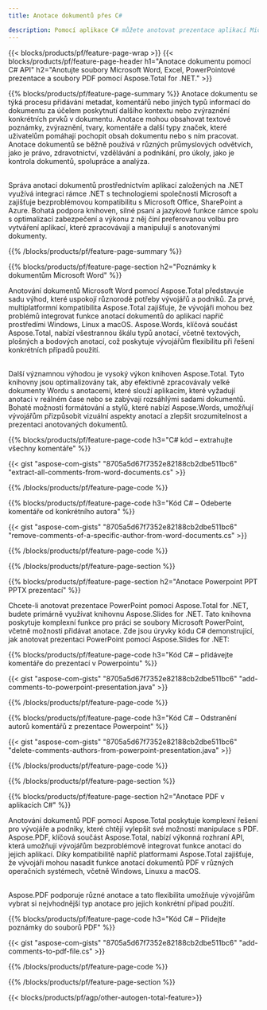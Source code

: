 ```yaml
---
title: Anotace dokumentů přes C# 

description: Pomocí aplikace C# můžete anotovat prezentace aplikací Microsoft Word, Excel, PowerPoint a PDF. Spravujte anotace snadno.
---
```


{{< blocks/products/pf/feature-page-wrap >}}
{{< blocks/products/pf/feature-page-header h1="Anotace dokumentu pomocí C# API" h2="Anotujte soubory Microsoft Word, Excel, PowerPointové prezentace a soubory PDF pomocí Aspose.Total for .NET." >}}

{{% blocks/products/pf/feature-page-summary %}}
Anotace dokumentu se týká procesu přidávání metadat, komentářů nebo jiných typů informací do dokumentu za účelem poskytnutí dalšího kontextu nebo zvýraznění konkrétních prvků v dokumentu. Anotace mohou obsahovat textové poznámky, zvýraznění, tvary, komentáře a další typy značek, které uživatelům pomáhají pochopit obsah dokumentu nebo s ním pracovat. Anotace dokumentů se běžně používá v různých průmyslových odvětvích, jako je právo, zdravotnictví, vzdělávání a podnikání, pro úkoly, jako je kontrola dokumentů, spolupráce a analýza. <br /><br />

Správa anotací dokumentů prostřednictvím aplikací založených na .NET využívá integraci rámce .NET s technologiemi společnosti Microsoft a zajišťuje bezproblémovou kompatibilitu s Microsoft Office, SharePoint a Azure. Bohatá podpora knihoven, silné psaní a jazykové funkce rámce spolu s optimalizací zabezpečení a výkonu z něj činí preferovanou volbu pro vytváření aplikací, které zpracovávají a manipulují s anotovanými dokumenty. 

{{% /blocks/products/pf/feature-page-summary  %}}

{{% blocks/products/pf/feature-page-section  h2="Poznámky k dokumentům Microsoft Word" %}}

Anotování dokumentů Microsoft Word pomocí Aspose.Total představuje sadu výhod, které uspokojí různorodé potřeby vývojářů a podniků. Za prvé, multiplatformní kompatibilita Aspose.Total zajišťuje, že vývojáři mohou bez problémů integrovat funkce anotací dokumentů do aplikací napříč prostředími Windows, Linux a macOS. Aspose.Words, klíčová součást Aspose.Total, nabízí všestrannou škálu typů anotací, včetně textových, plošných a bodových anotací, což poskytuje vývojářům flexibilitu při řešení konkrétních případů použití. <br /><br />

Další významnou výhodou je vysoký výkon knihoven Aspose.Total. Tyto knihovny jsou optimalizovány tak, aby efektivně zpracovávaly velké dokumenty Wordu s anotacemi, které slouží aplikacím, které vyžadují anotaci v reálném čase nebo se zabývají rozsáhlými sadami dokumentů. Bohaté možnosti formátování a stylů, které nabízí Aspose.Words, umožňují vývojářům přizpůsobit vizuální aspekty anotací a zlepšit srozumitelnost a prezentaci anotovaných dokumentů. 

{{% blocks/products/pf/feature-page-code h3="C# kód – extrahujte všechny komentáře" %}}

{{< gist "aspose-com-gists" "8705a5d67f7352e82188cb2dbe511bc6" "extract-all-comments-from-word-documents.cs" >}}

{{% /blocks/products/pf/feature-page-code  %}}

{{% blocks/products/pf/feature-page-code h3="Kód C# – Odeberte komentáře od konkrétního autora" %}}

{{< gist "aspose-com-gists" "8705a5d67f7352e82188cb2dbe511bc6" "remove-comments-of-a-specific-author-from-word-documents.cs" >}}

{{% /blocks/products/pf/feature-page-code  %}}

{{% /blocks/products/pf/feature-page-section %}}

{{% blocks/products/pf/feature-page-section  h2="Anotace Powerpoint PPT PPTX prezentací" %}}

Chcete-li anotovat prezentace PowerPoint pomocí Aspose.Total for .NET, budete primárně využívat knihovnu Aspose.Slides for .NET. Tato knihovna poskytuje komplexní funkce pro práci se soubory Microsoft PowerPoint, včetně možnosti přidávat anotace. Zde jsou úryvky kódu C# demonstrující, jak anotovat prezentaci PowerPoint pomocí Aspose.Slides for .NET:<br />

{{% blocks/products/pf/feature-page-code h3="Kód C# – přidávejte komentáře do prezentací v Powerpointu" %}}

{{< gist "aspose-com-gists" "8705a5d67f7352e82188cb2dbe511bc6" "add-comments-to-powerpoint-presentation.java" >}}

{{% /blocks/products/pf/feature-page-code  %}}

{{% blocks/products/pf/feature-page-code h3="Kód C# – Odstranění autorů komentářů z prezentace Powerpoint" %}}

{{< gist "aspose-com-gists" "8705a5d67f7352e82188cb2dbe511bc6" "delete-comments-authors-from-powerpoint-presentation.java" >}}

{{% /blocks/products/pf/feature-page-code  %}}

{{% /blocks/products/pf/feature-page-section %}}

{{% blocks/products/pf/feature-page-section  h2="Anotace PDF v aplikacích C#" %}}

Anotování dokumentů PDF pomocí Aspose.Total poskytuje komplexní řešení pro vývojáře a podniky, které chtějí vylepšit své možnosti manipulace s PDF. Aspose.PDF, klíčová součást Aspose.Total, nabízí výkonná rozhraní API, která umožňují vývojářům bezproblémově integrovat funkce anotací do jejich aplikací. Díky kompatibilitě napříč platformami Aspose.Total zajišťuje, že vývojáři mohou nasadit funkce anotací dokumentů PDF v různých operačních systémech, včetně Windows, Linuxu a macOS.<br /><br />

Aspose.PDF podporuje různé anotace a tato flexibilita umožňuje vývojářům vybrat si nejvhodnější typ anotace pro jejich konkrétní případ použití. 

{{% blocks/products/pf/feature-page-code h3="Kód C# – Přidejte poznámky do souborů PDF" %}}

{{< gist "aspose-com-gists" "8705a5d67f7352e82188cb2dbe511bc6" "add-comments-to-pdf-file.cs" >}}

{{% /blocks/products/pf/feature-page-code  %}}

{{% /blocks/products/pf/feature-page-section %}}

{{< blocks/products/pf/agp/other-autogen-total-feature>}}